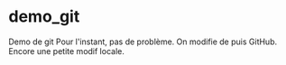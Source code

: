 # demo_git
Demo de git
Pour l'instant, pas de problème.
On modifie de puis GitHub.
Encore une petite modif locale.